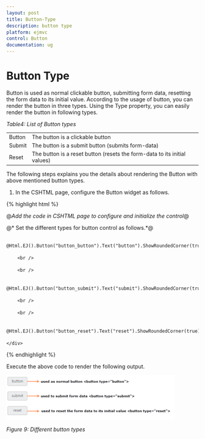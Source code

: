 ```yaml
---
layout: post
title: Button-Type
description: button type
platform: ejmvc
control: Button
documentation: ug
---
```


# Button Type

Button is used as normal clickable button, submitting form data, resetting the form data to its initial value. According to the usage of button, you can render the button in three types. Using the Type property, you can easily render the button in following types.

_Table4: List of Button types_

<table>
<tr>
<td>
Button</td><td>
The button is a clickable button </td></tr>
<tr>
<td>
Submit</td><td>
The button is a submit button (submits form-data) </td></tr>
<tr>
<td>
Reset    </td><td>
The button is a reset button (resets the form-data to its initial values)</td></tr>
</table>


The following steps explains you the details about rendering the Button with above mentioned button types.

1. In the CSHTML page, configure the Button widget as follows.

{% highlight html %}


@*Add the code in CSHTML page to configure and initialize the control*@



  @* Set the different types for button control as follows.*@

<div class="control">



        @Html.EJ().Button("button_button").Text("button").ShowRoundedCorner(true).Size(ButtonSize.Mini).Type(ButtonType.Button)

        <br />

        <br />

        @Html.EJ().Button("button_submit").Text("submit").ShowRoundedCorner(true).Size(ButtonSize.Mini).Type(ButtonType.Submit)

        <br />

        <br />

        @Html.EJ().Button("button_reset").Text("reset").ShowRoundedCorner(true).Size(ButtonSize.Mini).Type(ButtonType.Reset)

    </div>

{% endhighlight  %}

Execute the above code to render the following output.

![](Button-Type_images/Button-Type_img1.png)


_Figure 9: Different button types_

